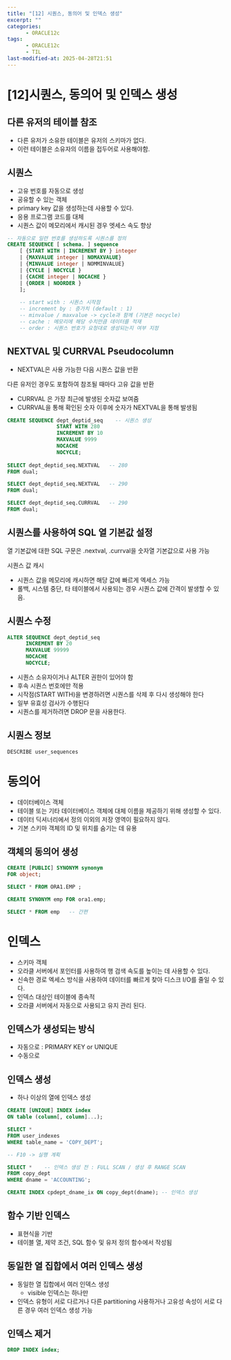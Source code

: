 ```yaml
---
title: "[12] 시퀀스, 동의어 및 인덱스 생성"
excerpt: ""
categories:
      - ORACLE12c
tags:
      - ORACLE12c
      - TIL
last-modified-at: 2025-04-28T21:51
---
```


# [12]시퀀스, 동의어 및 인덱스 생성

## 다른 유저의 테이블 참조

- 다른 유저가 소유한 테이블은 유저의 스키마가 없다.
- 이런 테이블은 소유자의 이름을 접두어로 사용해야함.

## 시퀀스

- 고유 번호를 자동으로 생성
- 공유할 수 있는 객체
- primary key 값을 생성하는데 사용할 수 있다.
- 응용 프로그램 코드를 대체
- 시퀀스 값이 메모리에서 캐시된 경우 엣세스 속도 향상

```sql
-- 자동으로 일련 번호를 생성하도록 시퀀스를 정의
CREATE SEQUENCE [ schema. ] sequence
	[ {START WITH | INCREMENT BY } integer
	| {MAXVALUE integer | NOMAXVALUE}
	| {MINVALUE integer | NOMMINVALUE}
	| {CYCLE | NOCYCLE }
	| {CACHE integer | NOCACHE }
	| {ORDER | NOORDER }
	];
	
	-- start with : 시퀀스 시작점
	-- increment by : 증가치 (default : 1)
	-- minvalue / maxvalue -> cycle과 함께 (기본은 nocycle)
	-- cache : 메모리에 해당 수치만큼 데이터를 적재
	-- order : 시퀀스 번호가 요청대로 생성되는지 여부 지정
```

## NEXTVAL 및 CURRVAL Pseudocolumn

- NEXTVAL은 사용 가능한 다음 시퀀스 값을 반환

다른 유저인 경우도 포함하여 참조될 때마다 고유 값을 반환

- CURRVAL 은 가장 최근에 발생된 숫자값 보여줌
- CURRVAL을 통해 확인된 숫자 이후에 숫자가 NEXTVAL을 통해 발생됨

```sql
CREATE SEQUENCE dept_deptid_seq    -- 시퀀스 생성
                START WITH 280
                INCREMENT BY 10
                MAXVALUE 9999
                NOCACHE
                NOCYCLE;
                
SELECT dept_deptid_seq.NEXTVAL   -- 280
FROM dual;

SELECT dept_deptid_seq.NEXTVAL   -- 290
FROM dual;

SELECT dept_deptid_seq.CURRVAL   -- 290
FROM dual;
```

## 시퀀스를 사용하여 SQL 열 기본값 설정

열 기본값에 대한 SQL 구문은 <sequence>.nextval,  <sequence>.currval을  숫자열 기본값으로 사용 가능

시퀀스 값 캐시

- 시퀀스 값을 메모리에 캐시하면 해당 값에 빠르게 엑세스 가능
- 롤백, 시스템 중단, 타 테이블에서 사용되는 경우 시퀀스 값에 간격이 발생할 수 있음.

## 시퀀스 수정

```sql
ALTER SEQUENCE dept_deptid_seq
      INCREMENT BY 20
      MAXVALUE 99999
      NOCACHE
      NOCYCLE;
```

- 시퀀스 소유자이거나 ALTER 권한이 있어야 함
- 후속 시퀀스 번호에만 적용
- 시작점(START WITH)을 변경하려면 시퀀스를 삭제 후 다시 생성해야 한다
- 일부 유효성 검사가 수행된다
- 시퀀스를 제거하려면 DROP 문을 사용한다.

## 시퀀스 정보

```sql
DESCRIBE user_sequences
```

# 동의어

- 데이터베이스 객체
- 테이블 또는 기타 데이터베이스 객체에 대체 이름을 제공하기 위해 생성할 수 있다.
- 데이터 딕셔너리에서 정의 이외의 저장 영역이 필요하지 않다.
- 기본 스키마 객체의 ID 및 위치를 숨기는 데 유용

## 객체의 동의어 생성

```sql
CREATE [PUBLIC] SYNONYM synonym
FOR object;
```

```sql
SELECT * FROM ORA1.EMP ;

CREATE SYNONYM emp FOR ora1.emp;

SELECT * FROM emp   -- 간편
```

# 인덱스

- 스키마 객체
- 오라클 서버에서 포인터를 사용하여 행 검색 속도를 높이는 데 사용할 수 있다.
- 신속한 경로 엑세스 방식을 사용하여 데이터를 빠르게 찾아 디스크 I/O를 줄일 수 있다.
- 인덱스 대상인 테이블에 종속적
- 오라클 서버에서 자동으로 사용되고 유지 관리 된다.

## 인덱스가 생성되는 방식

- 자동으로 : PRIMARY KEY or UNIQUE
- 수동으로

## 인덱스 생성

- 하나 이상의 열에 인덱스 생성

```sql
CREATE [UNIQUE] INDEX index
ON table (column[, column]...);
```

```sql
SELECT *
FROM user_indexes
WHERE table_name = 'COPY_DEPT';

-- F10 -> 실행 계획

SELECT *    -- 인덱스 생성 전 : FULL SCAN / 생성 후 RANGE SCAN  
FROM copy_dept
WHERE dname = 'ACCOUNTING'; 

CREATE INDEX cpdept_dname_ix ON copy_dept(dname); -- 인덱스 생성
```

## 함수 기반 인덱스

- 표현식을 기반
- 테이블 열, 제약 조건, SQL 함수 및 유저 정의 함수에서 작성됨

## 동일한 열 집합에서 여러 인덱스 생성

- 동일한 열 집합에서 여러 인덱스 생성
    - visible 인덱스는 하나만
- 인덱스 유형이 서로 다르거나 다른 partitioning 사용하거나 고유성 속성이 서로 다른 경우 여러 인덱스 생성 가능

## 인덱스 제거

```sql
DROP INDEX index;
```